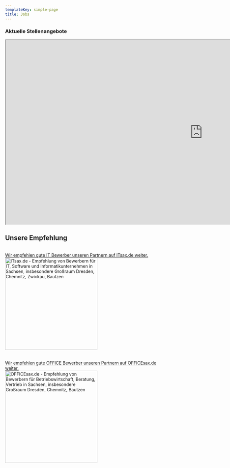 ```yaml
---
templateKey: simple-page
title: Jobs
---
```

### Aktuelle Stellenangebote

<div id="ebms-jobwidget"><div data-jobwidget="https://bms.empfehlungsbund.de/job_widgets/1509bb997cdd9cd1c675f04ddfa9b7200f03a729d843e1a0342c47725215f35b">

<iframe border="0" scrolling="yes" src="https://bms.empfehlungsbund.de/job_widgets/1509bb997cdd9cd1c675f04ddfa9b7200f03a729d843e1a0342c47725215f35b" style="min-height: 600px; min-width: 1280px; width: 100%"></iframe>

<script onerror="document.getElementById(&quot;ebms-jobwidget&quot;).innerHTML+=document.getElementById(&quot;ebms-fallback&quot;).innerHTML" src="https://bms.empfehlungsbund.de//widget.js"></script></div></div>


## Unsere Empfehlung
<a href='https://www.itsax.de' title='ITsax.de - Empfehlung von Bewerbern für IT, Software und Informatikunternehmen in Sachsen, insbesondere Großraum Dresden, Chemnitz, Zwickau, Bautzen'></br>
Wir empfehlen gute IT Bewerber unseren Partnern auf ITsax.de weiter. </br><img src="//login.empfehlungsbund.de/system/backlink_logos/1/same_height/partner-itsax.png" alt="ITsax.de - Empfehlung von Bewerbern für IT, Software und Informatikunternehmen in Sachsen, insbesondere Großraum Dresden, Chemnitz, Zwickau, Bautzen" width="300"/></a>
<br></br>
<a href='https://www.officesax.de' title='OFFICEsax.de - Empfehlung von Bewerbern für Betriebswirtschaft, Beratung, Vertrieb in Sachsen, insbesondere Großraum Dresden, Chemnitz, Bautzen'><br>
Wir empfehlen gute OFFICE Bewerber unseren Partnern auf OFFICEsax.de weiter. </br><img src="//login.empfehlungsbund.de/system/backlink_logos/5/same_height/partner-officesax.png" alt="OFFICEsax.de - Empfehlung von Bewerbern für Betriebswirtschaft, Beratung, Vertrieb in Sachsen, insbesondere Großraum Dresden, Chemnitz, Bautzen" width="300"/></a>
